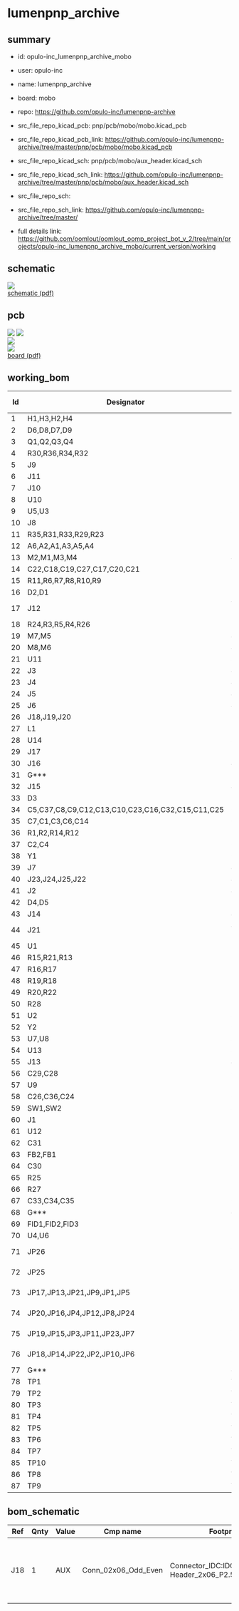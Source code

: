 # lumenpnp_archive
 
## summary 
* id: opulo-inc_lumenpnp_archive_mobo
* user: opulo-inc
* name: lumenpnp_archive
* board: mobo
* repo: https://github.com/opulo-inc/lumenpnp-archive
* src_file_repo_kicad_pcb: pnp/pcb/mobo/mobo.kicad_pcb
* src_file_repo_kicad_pcb_link: https://github.com/opulo-inc/lumenpnp-archive/tree/master/pnp/pcb/mobo/mobo.kicad_pcb
* src_file_repo_kicad_sch: pnp/pcb/mobo/aux_header.kicad_sch
* src_file_repo_kicad_sch_link: https://github.com/opulo-inc/lumenpnp-archive/tree/master/pnp/pcb/mobo/aux_header.kicad_sch

* src_file_repo_sch: 
* src_file_repo_sch_link: https://github.com/opulo-inc/lumenpnp-archive/tree/master/
* full details link: https://github.com/oomlout/oomlout_oomp_project_bot_v_2/tree/main/projects/opulo-inc_lumenpnp_archive_mobo/current_version/working  

## schematic  
![](working_schematic_600.png)  
[schematic (pdf)](working_schematic.pdf) 






















## pcb  
![](working_3d_600.png) 
![](working_3d_front_600.png)  
![](working_3d_back_600.png)  
![](working_600.png)  
[board (pdf)](working.pdf)  

## working_bom
| Id | Designator | Footprint | Quantity | Designation | Supplier and ref |  | None | 
| --- | --- | --- | --- | --- | --- | --- | --- | 
| 1 | H1,H3,H2,H4 | MountingHole_3.2mm_M3_DIN965_Pad | 4 | MountingHole |  |  | [''] | 
| 2 | D6,D8,D7,D9 | D_SOD-123F | 4 | SM4007 |  |  | [''] | 
| 3 | Q1,Q2,Q3,Q4 | SOT-23 | 4 | AO3400A |  |  | [''] | 
| 4 | R30,R36,R34,R32 | R_0805_2012Metric | 4 | 36k |  |  | [''] | 
| 5 | J9 | USB_A_Stewart_SS-52100-001_Horizontal | 1 | Bottom Camera |  |  | [''] | 
| 6 | J11 | USB_A_Stewart_SS-52100-001_Horizontal | 1 | Top Camera |  |  | [''] | 
| 7 | J10 | USB_A_Stewart_SS-52100-001_Horizontal | 1 | AUX USB |  |  | [''] | 
| 8 | U10 | LQFP-48_7x7mm_P0.5mm | 1 | FE1.1 |  |  | [''] | 
| 9 | U5,U3 | SO-6_7x7mm_P2.54mm | 2 | XGZP101SB1 |  |  | [''] | 
| 10 | J8 | USB_C_Receptacle_Palconn_UTC16-G | 1 | Host |  |  | [''] | 
| 11 | R35,R31,R33,R29,R23 | R_0805_2012Metric | 5 | 560 |  |  | [''] | 
| 12 | A6,A2,A1,A3,A5,A4 | Pololu_Breakout-16_15.2x20.3mm | 6 | Motor_Driver |  |  | [''] | 
| 13 | M2,M1,M3,M4 | JST_XH_B4B-XH-A_1x04_P2.50mm_Vertical | 4 | Stepper_Motor |  |  | [''] | 
| 14 | C22,C18,C19,C27,C17,C20,C21 | CP_Elec_6.3x7.7 | 7 | 100u |  |  | [''] | 
| 15 | R11,R6,R7,R8,R10,R9 | R_0805_2012Metric | 6 | 1k |  |  | [''] | 
| 16 | D2,D1 | LED_0805_2012Metric | 2 | Yellow |  |  | [''] | 
| 17 | J12 | TerminalBlock_Phoenix_MKDS-1,5-2_1x02_P5.00mm_Horizontal | 1 | Power |  |  | [''] | 
| 18 | R24,R3,R5,R4,R26 | R_0805_2012Metric | 5 | 10k |  |  | [''] | 
| 19 | M7,M5 | JST_XH_B4B-XH-A_1x04_P2.50mm_Vertical | 2 | MOTOR1 |  |  | [''] | 
| 20 | M8,M6 | JST_XH_B4B-XH-A_1x04_P2.50mm_Vertical | 2 | MOTOR2 |  |  | [''] | 
| 21 | U11 | SO-8_3.9x4.9mm_P1.27mm | 1 | FDS4435BZ |  |  | [''] | 
| 22 | J3 | JST_XH_B3B-XH-A_1x03_P2.50mm_Vertical | 1 | Y_LIMIT |  |  | [''] | 
| 23 | J4 | JST_XH_B3B-XH-A_1x03_P2.50mm_Vertical | 1 | Z_LIMIT |  |  | [''] | 
| 24 | J5 | JST_XH_B3B-XH-A_1x03_P2.50mm_Vertical | 1 | L_LIMIT |  |  | [''] | 
| 25 | J6 | JST_XH_B3B-XH-A_1x03_P2.50mm_Vertical | 1 | R_LIMIT |  |  | [''] | 
| 26 | J18,J19,J20 | IDC-Header_2x06_P2.54mm_Vertical | 3 | AUX |  |  | [''] | 
| 27 | L1 | L_Coilcraft_XAL60xx_6.36x6.56mm | 1 | 12u |  |  | [''] | 
| 28 | U14 | SOIC-8_3.9x4.9mm_P1.27mm | 1 | MAX3078E |  |  | [''] | 
| 29 | J17 | IDC-Header_2x03_P2.54mm_Vertical | 1 | Feeders |  |  | [''] | 
| 30 | J16 | JST_XH_B3B-XH-A_1x03_P2.50mm_Vertical | 1 | SERVO2 |  |  | [''] | 
| 31 | G*** | logo | 1 | LOGO |  |  | [''] | 
| 32 | J15 | JST_XH_B3B-XH-A_1x03_P2.50mm_Vertical | 1 | SERVO1 |  |  | [''] | 
| 33 | D3 | D_SMA | 1 | SS34 |  |  | [''] | 
| 34 | C5,C37,C8,C9,C12,C13,C10,C23,C16,C32,C15,C11,C25 | C_0805_2012Metric | 13 | 100n |  |  | [''] | 
| 35 | C7,C1,C3,C6,C14 | C_0805_2012Metric | 5 | 2.2u |  |  | [''] | 
| 36 | R1,R2,R14,R12 | R_0805_2012Metric | 4 | 4.7k |  |  | [''] | 
| 37 | C2,C4 | C_0805_2012Metric | 2 | 10p |  |  | [''] | 
| 38 | Y1 | Crystal_SMD_3225-4Pin_3.2x2.5mm | 1 | 8MHz |  |  | [''] | 
| 39 | J7 | JST_XH_B3B-XH-A_1x03_P2.50mm_Vertical | 1 | A_LIMIT |  |  | [''] | 
| 40 | J23,J24,J25,J22 | JST_XH_B2B-XH-A_1x02_P2.50mm_Vertical | 4 | Mosfet |  |  | [''] | 
| 41 | J2 | JST_XH_B3B-XH-A_1x03_P2.50mm_Vertical | 1 | X_LIMIT |  |  | [''] | 
| 42 | D4,D5 | D_SOD-323 | 2 | CUS10S30 |  |  | [''] | 
| 43 | J14 | JST_XH_B3B-XH-A_1x03_P2.50mm_Vertical | 1 | UPWARDS_LIGHT |  |  | [''] | 
| 44 | J21 | JST_SH_BM04B-SRSS-TB_1x04-1MP_P1.00mm_Vertical | 1 | qwiic |  |  | [''] | 
| 45 | U1 | LQFP-100_14x14mm_P0.5mm | 1 | STM32F407VETx |  |  | [''] | 
| 46 | R15,R21,R13 | R_0805_2012Metric | 3 | 2.7k |  |  | [''] | 
| 47 | R16,R17 | R_0805_2012Metric | 2 | 402 |  |  | [''] | 
| 48 | R19,R18 | R_0805_2012Metric | 2 | 27R |  |  | [''] | 
| 49 | R20,R22 | R_0805_2012Metric | 2 | 5.1k |  |  | [''] | 
| 50 | R28 | R_0805_2012Metric | 1 | 120 |  |  | [''] | 
| 51 | U2 | SOIC-8_3.9x4.9mm_P1.27mm | 1 | TL072 |  |  | [''] | 
| 52 | Y2 | Crystal_SMD_3225-4Pin_3.2x2.5mm | 1 | 12MHz |  |  | [''] | 
| 53 | U7,U8 | SOIC-8_3.9x4.9mm_P1.27mm | 2 | INA128 |  |  | [''] | 
| 54 | U13 | SOT-223-3_TabPin2 | 1 | AP1117-33 |  |  | [''] | 
| 55 | J13 | JST_XH_B3B-XH-A_1x03_P2.50mm_Vertical | 1 | DOWNWARDS_LIGHT |  |  | [''] | 
| 56 | C29,C28 | C_0805_2012Metric | 2 | 10n |  |  | [''] | 
| 57 | U9 | MSOP-8_3x3mm_P0.65mm | 1 | MCP3426-xMS |  |  | [''] | 
| 58 | C26,C36,C24 | C_0805_2012Metric | 3 | 10u |  |  | [''] | 
| 59 | SW1,SW2 | SW_SPST_B3S-1000 | 2 | SW_Push |  |  | [''] | 
| 60 | J1 | PinHeader_2x05_P1.27mm_Vertical_SMD | 1 | SWD Header |  |  | [''] | 
| 61 | U12 | SOIC-8_3.9x4.9mm_P1.27mm | 1 | TPS54331 |  |  | [''] | 
| 62 | C31 | C_0805_2012Metric | 1 | 22p |  |  | [''] | 
| 63 | FB2,FB1 | L_0805_2012Metric | 2 | 2.5k |  |  | [''] | 
| 64 | C30 | C_0805_2012Metric | 1 | 2.2n |  |  | [''] | 
| 65 | R25 | R_0805_2012Metric | 1 | 12.1k |  |  | [''] | 
| 66 | R27 | R_0805_2012Metric | 1 | 1.91k |  |  | [''] | 
| 67 | C33,C34,C35 | C_0805_2012Metric | 3 | 22u |  |  | [''] | 
| 68 | G*** | qwicc_logo | 1 | LOGO |  |  | [''] | 
| 69 | FID1,FID2,FID3 | Fiducial_1mm_Mask2mm | 3 | Fiducial |  |  | [''] | 
| 70 | U4,U6 | 2SMPP-03 | 2 | 2SMPP-03 |  |  | [''] | 
| 71 | JP26 | SolderJumper-2_P1.3mm_Bridged_RoundedPad1.0x1.5mm | 1 | EN_VBUS |  |  | [''] | 
| 72 | JP25 | SolderJumper-2_P1.3mm_Bridged_RoundedPad1.0x1.5mm | 1 | USB_LED |  |  | [''] | 
| 73 | JP17,JP13,JP21,JP9,JP1,JP5 | SolderJumper-3_P1.3mm_Open_RoundedPad1.0x1.5mm | 6 | CFG0 |  |  | [''] | 
| 74 | JP20,JP16,JP4,JP12,JP8,JP24 | SolderJumper-3_P1.3mm_Bridged12_RoundedPad1.0x1.5mm | 6 | CFG3 |  |  | [''] | 
| 75 | JP19,JP15,JP3,JP11,JP23,JP7 | SolderJumper-3_P1.3mm_Open_RoundedPad1.0x1.5mm | 6 | CFG1 |  |  | [''] | 
| 76 | JP18,JP14,JP22,JP2,JP10,JP6 | SolderJumper-3_P1.3mm_Bridged23_RoundedPad1.0x1.5mm | 6 | CFG2 |  |  | [''] | 
| 77 | G*** | goblin | 1 | LOGO |  |  | [''] | 
| 78 | TP1 | TestPoint_Pad_D2.0mm | 1 | MD-_TestPoint |  |  | [''] | 
| 79 | TP2 | TestPoint_Pad_D2.0mm | 1 | MD+_TestPoint |  |  | [''] | 
| 80 | TP3 | TestPoint_Pad_D2.0mm | 1 | RESET_TestPoint |  |  | [''] | 
| 81 | TP4 | TestPoint_Pad_D2.0mm | 1 | SWCLK_TestPoint |  |  | [''] | 
| 82 | TP5 | TestPoint_Pad_D2.0mm | 1 | SWDIO_TestPoint |  |  | [''] | 
| 83 | TP6 | TestPoint_Pad_D2.0mm | 1 | BOOT0_TestPoint |  |  | [''] | 
| 84 | TP7 | TestPoint_Pad_D2.0mm | 1 | GND_TestPoint |  |  | [''] | 
| 85 | TP10 | TestPoint_Pad_D2.0mm | 1 | 3V3_TestPoint |  |  | [''] | 
| 86 | TP8 | TestPoint_Pad_D2.0mm | 1 | VDC_TestPoint |  |  | [''] | 
| 87 | TP9 | TestPoint_Pad_D2.0mm | 1 | 5V_TestPoint |  |  | [''] | 


## bom_schematic
| Ref | Qnty | Value | Cmp name | Footprint | Description | Vendor | DNP | 
| --- | --- | --- | --- | --- | --- | --- | --- | 
| J18 | 1 | AUX | Conn_02x06_Odd_Even | Connector_IDC:IDC-Header_2x06_P2.54mm_Vertical | Generic connector, double row, 02x06, odd/even pin numbering scheme (row 1 odd numbers, row 2 even numbers), script generated (kicad-library-utils/schlib/autogen/connector/) |  |  | 



